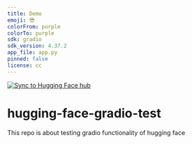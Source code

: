 ```yaml
---
title: Demo
emoji: 😎
colorFrom: purple
colorTo: purple
sdk: gradio
sdk_version: 4.37.2
app_file: app.py
pinned: false
license: cc
---
```


[![Sync to Hugging Face hub](https://github.com/MBIANDI/hugging-face-gradio-test/actions/workflows/main.yml/badge.svg)](https://github.com/MBIANDI/hugging-face-gradio-test/actions/workflows/main.yml)

# hugging-face-gradio-test
This repo is about testing gradio functionality of hugging face
